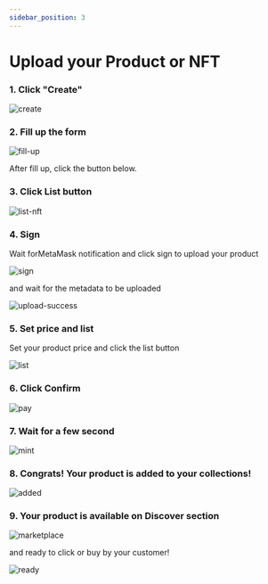 ```yaml
---
sidebar_position: 3
---
```


# Upload your Product or NFT

### 1. Click "Create"

![create](https://user-images.githubusercontent.com/73097560/203095284-30321250-0633-46bf-af0a-00f46c30a532.png)

### 2. Fill up the form

![fill-up](https://user-images.githubusercontent.com/73097560/203095446-d800ae9a-d7d4-4389-8ee2-8a97f6132441.PNG)

After fill up, click the button below.

### 3. Click List button

![list-nft](https://user-images.githubusercontent.com/73097560/203097193-64245be6-90c6-49c8-b869-97291a322e71.png)

### 4. Sign

Wait forMetaMask notification and click sign to upload your product

![sign](https://user-images.githubusercontent.com/73097560/203097983-31928996-a07b-4e43-b58b-68431ff0a3c4.PNG)

and wait for the metadata to be uploaded

![upload-success](https://user-images.githubusercontent.com/73097560/203098109-e747e899-68bb-4a07-b511-df27ebb5b26f.PNG)

### 5. Set price and list

Set your product price and click the list button

![list](https://user-images.githubusercontent.com/73097560/203098490-126b8436-e771-4a5e-830c-55574848ffb1.png)

### 6. Click Confirm

![pay](https://user-images.githubusercontent.com/73097560/203099965-8bc46235-9d6c-4c70-881f-ccb472d6f3db.PNG)

### 7. Wait for a few second

![mint](https://user-images.githubusercontent.com/73097560/203100279-2a875fe8-ffdc-4e75-b044-0fc23f732494.PNG)

### 8. Congrats! Your product is added to your collections!

![added](https://user-images.githubusercontent.com/73097560/203101152-4787616d-10e5-405f-bd9a-c063e681d9fe.png)

### 9. Your product is available on Discover section

![marketplace](https://user-images.githubusercontent.com/73097560/203100728-bb60f9a1-edba-4bd8-ba41-da94912fa9d8.png)

and ready to click or buy by your customer!

![ready](https://user-images.githubusercontent.com/73097560/203100924-56d48db9-0a73-40ec-9028-69e7a79ff8c8.PNG)

